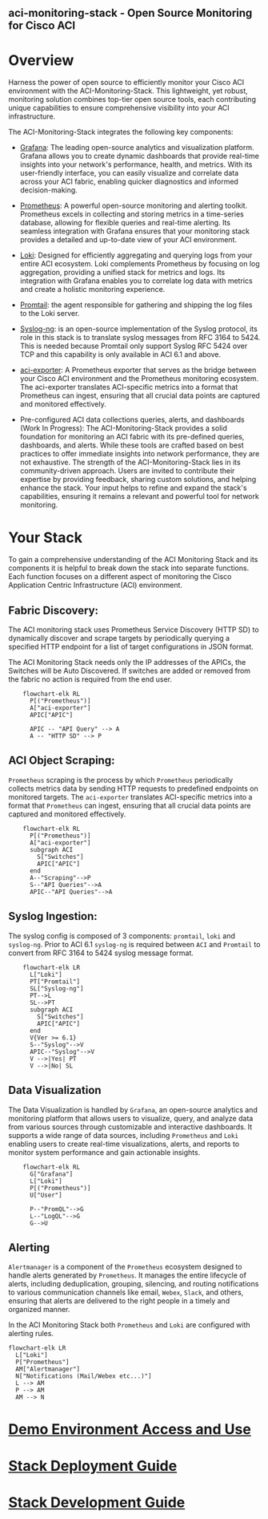 aci-monitoring-stack - Open Source Monitoring for Cisco ACI
------------

# Overview

Harness the power of open source to efficiently monitor your Cisco ACI environment with the ACI-Monitoring-Stack. This lightweight, yet robust, monitoring solution combines top-tier open source tools, each contributing unique capabilities to ensure comprehensive visibility into your ACI infrastructure.

The ACI-Monitoring-Stack integrates the following key components:

- [Grafana](https://grafana.com/oss/grafana/): The leading open-source analytics and visualization platform. Grafana allows you to create dynamic dashboards that provide real-time insights into your network's performance, health, and metrics. With its user-friendly interface, you can easily visualize and correlate data across your ACI fabric, enabling quicker diagnostics and informed decision-making.

- [Prometheus](https://prometheus.io/): A powerful open-source monitoring and alerting toolkit. Prometheus excels in collecting and storing metrics in a time-series database, allowing for flexible queries and real-time alerting. Its seamless integration with Grafana ensures that your monitoring stack provides a detailed and up-to-date view of your ACI environment.

- [Loki](https://grafana.com/oss/loki/): Designed for efficiently aggregating and querying logs from your entire ACI ecosystem. Loki complements Prometheus by focusing on log aggregation, providing a unified stack for metrics and logs. Its integration with Grafana enables you to correlate log data with metrics and create a holistic monitoring experience.

- [Promtail](https://grafana.com/docs/loki/latest/send-data/promtail/): the agent responsible for gathering and shipping the log files to the Loki server.

- [Syslog-ng](https://github.com/syslog-ng/syslog-ng): is an open-source implementation of the Syslog protocol, its role in this stack is to translate syslog messages from RFC 3164 to 5424. This is needed because Promtail only support Syslog RFC 5424 over TCP and this capability is only available in ACI 6.1 and above.

- [aci-exporter](https://github.com/opsdis/aci-exporter): A Prometheus exporter that serves as the bridge between your Cisco ACI environment and the Prometheus monitoring ecosystem. The aci-exporter translates ACI-specific metrics into a format that Prometheus can ingest, ensuring that all crucial data points are captured and monitored effectively.

- Pre-configured ACI data collections queries, alerts, and dashboards (Work In Progress): The ACI-Monitoring-Stack provides a solid foundation for monitoring an ACI fabric with its pre-defined queries, dashboards, and alerts. While these tools are crafted based on best practices to offer immediate insights into network performance, they are not exhaustive. The strength of the ACI-Monitoring-Stack lies in its community-driven approach. Users are invited to contribute their expertise by providing feedback, sharing custom solutions, and helping enhance the stack. Your input helps to refine and expand the stack's capabilities, ensuring it remains a relevant and powerful tool for network monitoring.

# Your Stack

To gain a comprehensive understanding of the ACI Monitoring Stack and its components it is helpful to break down the stack into separate functions. Each function focuses on a different aspect of monitoring the Cisco Application Centric Infrastructure (ACI) environment.

## Fabric Discovery:

The ACI monitoring stack uses Prometheus Service Discovery (HTTP SD) to dynamically discover and scrape targets by periodically querying a specified HTTP endpoint for a list of target configurations in JSON format.

The ACI Monitoring Stack needs only the IP addresses of the APICs, the Switches will be Auto Discovered. If switches are added or removed from the fabric no action is required from the end user.

```mermaid
    flowchart-elk RL
      P[("Prometheus")]
      A["aci-exporter"]
      APIC["APIC"]

      APIC -- "API Query" --> A
      A -- "HTTP SD" --> P
```

## ACI Object Scraping: 

`Prometheus` scraping is the process by which `Prometheus` periodically collects metrics data by sending HTTP requests to predefined endpoints on monitored targets. The `aci-exporter` translates ACI-specific metrics into a format that `Prometheus` can ingest, ensuring that all crucial data points are captured and monitored effectively.

```mermaid
    flowchart-elk RL
      P[("Prometheus")]
      A["aci-exporter"]
      subgraph ACI
        S["Switches"]
        APIC["APIC"]
      end
      A--"Scraping"-->P
      S--"API Queries"-->A
      APIC--"API Queries"-->A
```
## Syslog Ingestion:

The syslog config is composed of 3 components: `promtail`, `loki` and `syslog-ng`.
Prior to ACI 6.1 `syslog-ng` is required between `ACI` and `Promtail` to convert from RFC 3164 to 5424 syslog message format.

```mermaid
    flowchart-elk LR
      L["Loki"]
      PT["Promtail"]
      SL["Syslog-ng"]
      PT-->L
      SL-->PT
      subgraph ACI
        S["Switches"]
        APIC["APIC"]
      end
      V{Ver >= 6.1}
      S--"Syslog"-->V
      APIC--"Syslog"-->V
      V -->|Yes| PT
      V -->|No| SL
```

## Data Visualization

The Data Visualization is handled by `Grafana`, an open-source analytics and monitoring platform that allows users to visualize, query, and analyze data from various sources through customizable and interactive dashboards. It supports a wide range of data sources, including `Prometheus` and `Loki` enabling users to create real-time visualizations, alerts, and reports to monitor system performance and gain actionable insights.

```mermaid
    flowchart-elk RL
      G["Grafana"]
      L["Loki"]
      P[("Prometheus")]
      U["User"]

      P--"PromQL"-->G
      L--"LogQL"-->G
      G-->U
```
## Alerting

`Alertmanager` is a component of the `Prometheus` ecosystem designed to handle alerts generated by `Prometheus`. It manages the entire lifecycle of alerts, including deduplication, grouping, silencing, and routing notifications to various communication channels like email, `Webex`, `Slack`, and others, ensuring that alerts are delivered to the right people in a timely and organized manner.

In the ACI Monitoring Stack both `Prometheus` and `Loki` are configured with alerting rules.
```mermaid
flowchart-elk LR
  L["Loki"]
  P["Prometheus"]
  AM["Alertmanager"]
  N["Notifications (Mail/Webex etc...)"]
  L --> AM
  P --> AM 
  AM --> N
```
# [Demo Environment Access and Use](docs/demo-environment.md)

# [Stack Deployment Guide](docs/deployment.md)

# [Stack Development Guide](docs/development.md)
